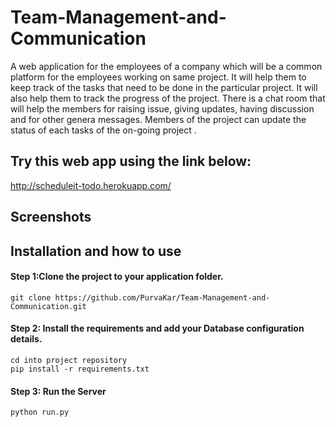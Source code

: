 # Team-Management-and-Communication
A web application for the employees of a company which will be a common platform for the employees working on same project. It will help them to keep track of the tasks that need to be done in the particular project. It will also help them to track the progress of the project. There is a chat room that will help the members for raising issue, giving updates, having discussion and for other genera messages. Members of the project can update the status of each tasks of the on-going project .

## Try this web app using the link below: 
http://scheduleit-todo.herokuapp.com/


## Screenshots



## Installation and how to use

#### Step 1:Clone the project to your application folder.

    git clone https://github.com/PurvaKar/Team-Management-and-Communication.git

#### Step 2: Install the requirements and add your Database configuration details.
  
    cd into project repository
    pip install -r requirements.txt
    
#### Step 3: Run the Server

    python run.py
    
